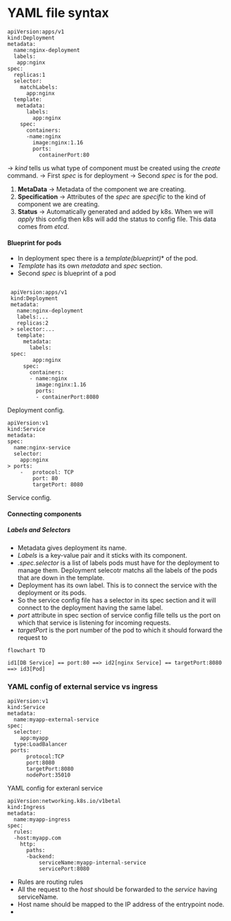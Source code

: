 # YAML file syntax

```
apiVersion:apps/v1
kind:Deployment
metadata:
  name:nginx-deployment
  labels:
   app:nginx
spec:
  replicas:1
  selector:
    matchLabels:
      app:nginx
  template:
   metadata:
      labels:
        app:nginx
    spec:
      containers:
      -name:nginx
        image:nginx:1.16
        ports:
          containerPort:80
```

-> *kind* tells us what type of component must be created using the *create* command.
-> First *spec* is for deployment
-> Second *spec* is for the pod.

 1.  **MetaData** -> Metadata of the component we are creating.
 2.  **Specification** -> Attributes of the *spec* are *specific* to the kind of component we are creating.
 3.  **Status** -> Automatically generated and added by k8s. When we will *apply* this config then k8s will add the status to config file. This data comes from *etcd*.

#### Blueprint for pods
- In deployment spec there is a *template(blueprint)** of the pod.
- *Template* has its own *metadata* and *spec* section.
- Second *spec* is blueprint of a pod

```

 apiVersion:apps/v1
 kind:Deployment
 metadata:
   name:nginx-deployment
   labels:...
   replicas:2
 > selector:...
   template:
     metadata:
       labels:
 spec:
        app:nginx
     spec:
       containers:
       - name:nginx
         image:nginx:1.16
         ports:
         - containerPort:8080
```
Deployment config.

```
apiVersion:v1
kind:Service
metadata:
spec:
  name:nginx-service
  selector:
    app:nginx
> ports:
	-	protocol: TCP
		port: 80
		targetPort: 8080
```
Service config.


#### Connecting components

##### Labels and Selectors
-  Metadata gives deployment its name.
-  *Labels* is a key-value pair and it sticks with its component.
-  *.spec.selector* is a list of labels pods must have for the deployment to manage them. Deployment selecotr matchs all the labels of the pods that are down in the template.
-  Deployment has its own label. This is to connect the service with the deployment or its pods.
-  So the service config file has a selector in its spec section and it will connect to the deployment having the same label.
-  *port* attribute in spec section of service config fille tells us the port on which that service is listening for incoming requests.
-  *targetPort* is the port number of the pod to which it should forward the request to

```mermaid
flowchart TD

id1[DB Service] == port:80 ==> id2[nginx Service] == targetPort:8080 ==> id3[Pod]

```


### YAML config of external service vs ingress

```
apiVersion:v1
kind:Service
metadata:
  name:myapp-external-service
spec:
  selector:
    app:myapp
  type:LoadBalancer
 ports:
      protocol:TCP
      port:8080
      targetPort:8080
      nodePort:35010
```
YAML config for exteranl service

```
apiVersion:networking.k8s.io/v1betal
kind:Ingress
metadata:
  name:myapp-ingress
spec:
  rules:
  -host:myapp.com
    http:
      paths:
      -backend:
          serviceName:myapp-internal-service
          servicePort:8080
```

- Rules are routing rules
- All the request to the *host* should be forwarded to the *service* having serviceName.
- Host name should be mapped to the IP address of the entrypoint node.
- 